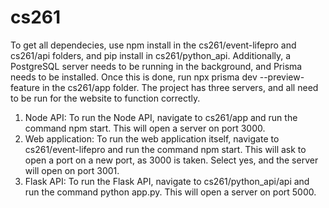 # cs261
To get all dependecies, use npm install in the cs261/event-lifepro and cs261/api folders, and pip install in cs261/python_api.
Additionally, a PostgreSQL server needs to be running in the background, and Prisma needs to be installed. Once this is done, run npx prisma dev --preview-feature in the cs261/app folder.
The project has three servers, and all need to be run for the website to function correctly.
1. Node API:
To run the Node API, navigate to cs261/app and run the command npm start. This will open a server on port 3000.
2. Web application:
To run the web application itself, navigate to cs261/event-lifepro and run the command npm start. This will ask to open a port on a new port, as 3000 is taken. Select yes, and the server will open on port 3001.
3. Flask API:
To run the Flask API, navigate to cs261/python_api/api and run the command python app.py. This will open a server on port 5000.
